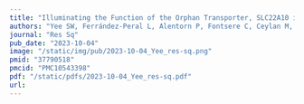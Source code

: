 ```yaml
---
title: "Illuminating the Function of the Orphan Transporter, SLC22A10 in Humans and Other Primates"
authors: "Yee SW, Ferrández-Peral L, Alentorn P, Fontsere C, Ceylan M, Koleske ML, Handin N, Artegoitia VM, Lara G, Chien HC, Zhou X, Dainat J, Zalevsky A, Sali A, **Brand CM**, **Capra JA**, Artursson P, Newman JW, Marques-Bonet T, Giacomini KM.&#42;"
journal: "Res Sq"
pub_date: "2023-10-04"
image: "/static/img/pub/2023-10-04_Yee_res-sq.png"
pmid: "37790518"
pmcid: "PMC10543398"
pdf: "/static/pdfs/2023-10-04_Yee_res-sq.pdf"
url: 
---
```

